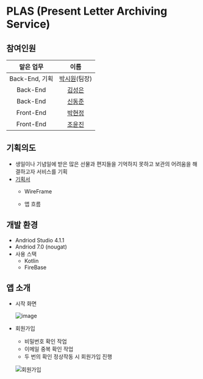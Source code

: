 PLAS (Present Letter Archiving Service)
===================
## 참여인원
|맡은 업무|이름|
|:------:|:---:|
|Back-End, 기획|[박시원](https://github.com/tldnjs324)(팀장)|
|Back-End|[김성은](https://github.com/EUNA-319)|
|Back-End|[신동준](https://github.com/dongjun0128)|
|Front-End|[박현정](https://github.com/hyeonjeongs)|
|Front-End|[조윤진](https://github.com/cyjadela)|

## 기획의도
- 생일이나 기념일에 받은 많은 선물과 편지들을 기억하지 못하고 보관의 어려움을 해결하고자 서비스를 기획
- [기획서](https://github.com/tldnjs324/S2_Archiving/blob/master/Project%20Proposal/%EA%B8%B0%ED%9A%8D%EC%84%9C_s2archiving_0.2.pdf)
  - WireFrame
  
  - 앱 흐름

## 개발 환경
- Andriod Studio 4.1.1
- Andriod 7.0 (nougat)
- 사용 스택
  - Kotlin
  - FireBase

## 앱 소개
- 시작 화면

  ![image](https://user-images.githubusercontent.com/70315475/155643428-8faba328-cb43-4add-aaf4-73b2017d623e.png)

- 회원가입
  - 비밀번호 확인 작업
  - 이메일 중복 확인 작업
  - 두 번의 확인 정상작동 시 회원가입 진행
 
  ![회원가입](https://user-images.githubusercontent.com/70315475/155645816-7517e2a5-5a25-4735-a016-ab39bc1b2eae.gif)




